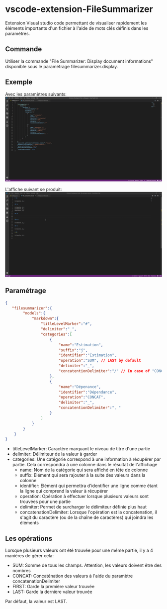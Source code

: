 # vscode-extension-FileSummarizer

Extension Visual studio code permettant de visualiser rapidement les éléments importants d'un fichier à l'aide de mots clés définis dans les paramètres.

## Commande

Utiliser la commande "File Summarizer: Display document informations" disponible sous le paramétrage filesummarizer.display.

## Exemple

Avec les paramètres suivants:
![Paramétrage de l'exemple](./resources/images/display_parametres.png)

L'affiche suivant se produit:
![Exemple d'affichage d'information](./resources/gifs/display.gif)

## Paramétrage

```JSON
{
   "filesummarizer":{
        "models":{
            "markdown":{
                "titleLevelMarker":"#",
                "delimiter":"_",
                "categories":[
                    {
                        "name":"Estimation",
                        "suffix":"j",
                        "identifier":"Estimation",
                        "operation":"SUM", // LAST by default
                        "delimiter":"_",
                        "concatentionDelimiter":"/" // In case of "CONCATENATION", "," by default
                    },
                    {
                        "name":"Dépenance",
                        "identifier":"Dépendance",
                        "operation":"CONCAT",
                        "delimiter":"_",
                        "concatentionDelimiter":", "
                    }
                ]
            }
        }
    }
}
```

* titleLevelMarker: Caractère marquant le niveau de titre d'une partie
* delimiter: Délimiteur de la valeur à garder
* categories: Une catégorie correspond à une information à récupérer par partie. Cela correspondra à une colonne dans le résultat de l'affichage
  * name: Nom de la catégorie qui sera affiché en tête de colonne
  * suffix: Elément qui sera rajouter à la suite des valeurs dans la colonne
  * identifier: Elément qui permettra d'identifier une ligne comme étant la ligne qui comprend la valeur à récupérer
  * operation: Opération à effectuer lorsque plusieurs valeurs sont trouvées pour une partie
  * delimiter: Permet de surcharger le délimiteur définie plus haut
  * concatenationDelimiter: Lorsque l'opération est la concatenation, il s'agit du caractère (ou de la chaîne de caractères) qui joindra les éléments

## Les opérations

Lorsque plusieurs valeurs ont été trouvée pour une même partie, il y a 4 manières de gérer cela:

* SUM: Somme de tous les champs. Attention, les valeurs doivent être des nombres
* CONCAT: Concaténation des valeurs à l'aide du paramètre concatenationDelimiter
* FIRST: Garde la première valeur trouvée
* LAST: Garde la dernière valeur trouvée

Par défaut, la valeur est LAST.
